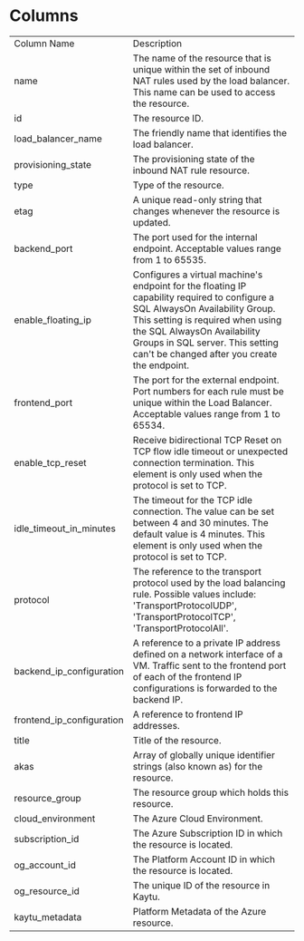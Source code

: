 # Columns  

<table>
	<tr><td>Column Name</td><td>Description</td></tr>
	<tr><td>name</td><td>The name of the resource that is unique within the set of inbound NAT rules used by the load balancer. This name can be used to access the resource.</td></tr>
	<tr><td>id</td><td>The resource ID.</td></tr>
	<tr><td>load_balancer_name</td><td>The friendly name that identifies the load balancer.</td></tr>
	<tr><td>provisioning_state</td><td>The provisioning state of the inbound NAT rule resource.</td></tr>
	<tr><td>type</td><td>Type of the resource.</td></tr>
	<tr><td>etag</td><td>A unique read-only string that changes whenever the resource is updated.</td></tr>
	<tr><td>backend_port</td><td>The port used for the internal endpoint. Acceptable values range from 1 to 65535.</td></tr>
	<tr><td>enable_floating_ip</td><td>Configures a virtual machine&#39;s endpoint for the floating IP capability required to configure a SQL AlwaysOn Availability Group. This setting is required when using the SQL AlwaysOn Availability Groups in SQL server. This setting can&#39;t be changed after you create the endpoint.</td></tr>
	<tr><td>frontend_port</td><td>The port for the external endpoint. Port numbers for each rule must be unique within the Load Balancer. Acceptable values range from 1 to 65534.</td></tr>
	<tr><td>enable_tcp_reset</td><td>Receive bidirectional TCP Reset on TCP flow idle timeout or unexpected connection termination. This element is only used when the protocol is set to TCP.</td></tr>
	<tr><td>idle_timeout_in_minutes</td><td>The timeout for the TCP idle connection. The value can be set between 4 and 30 minutes. The default value is 4 minutes. This element is only used when the protocol is set to TCP.</td></tr>
	<tr><td>protocol</td><td>The reference to the transport protocol used by the load balancing rule. Possible values include: &#39;TransportProtocolUDP&#39;, &#39;TransportProtocolTCP&#39;, &#39;TransportProtocolAll&#39;.</td></tr>
	<tr><td>backend_ip_configuration</td><td>A reference to a private IP address defined on a network interface of a VM. Traffic sent to the frontend port of each of the frontend IP configurations is forwarded to the backend IP.</td></tr>
	<tr><td>frontend_ip_configuration</td><td>A reference to frontend IP addresses.</td></tr>
	<tr><td>title</td><td>Title of the resource.</td></tr>
	<tr><td>akas</td><td>Array of globally unique identifier strings (also known as) for the resource.</td></tr>
	<tr><td>resource_group</td><td>The resource group which holds this resource.</td></tr>
	<tr><td>cloud_environment</td><td>The Azure Cloud Environment.</td></tr>
	<tr><td>subscription_id</td><td>The Azure Subscription ID in which the resource is located.</td></tr>
	<tr><td>og_account_id</td><td>The Platform Account ID in which the resource is located.</td></tr>
	<tr><td>og_resource_id</td><td>The unique ID of the resource in Kaytu.</td></tr>
	<tr><td>kaytu_metadata</td><td>Platform Metadata of the Azure resource.</td></tr>
</table>